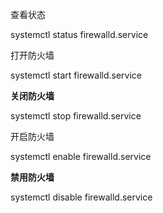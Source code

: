 查看状态

systemctl status firewalld.service

打开防火墙

systemctl start firewalld.service

**关闭防火墙**

systemctl stop firewalld.service

开启防火墙

systemctl enable firewalld.service

**禁用防火墙**

systemctl disable firewalld.service